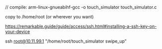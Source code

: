 // compile: arm-linux-gnueabihf-gcc -o touch_simulator touch_simulator.c

copy to /home/root (or wherever you want)

https://remarkable.guide/guide/access/ssh.html#installing-a-ssh-key-on-your-device


ssh root@10.11.99.1 "/home/root/touch_simulator swipe_up"
